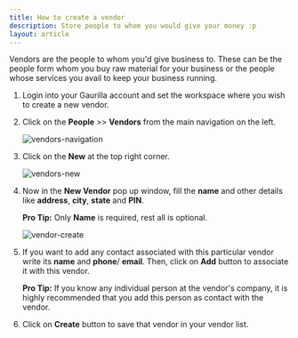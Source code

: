 ```yaml
---
title: How to create a vendor
description: Store people to whom you would give your money :p
layout: article
---
```

Vendors are the people to whom you'd give business to. These can be the people form whom you buy raw material for your business or the people whose services you avail to keep your business running.

1. Login into your Gaurilla account and set the workspace where you wish to create a new vendor.

2. Click on the **People** >> **Vendors** from the main navigation on the left.
	
	![vendors-navigation]()

3. Click on the **New** at the top right corner.

	![vendors-new]()

4. Now in the **New Vendor** pop up window, fill the **name** and other details like **address**, **city**, **state** and **PIN**.
	
	**Pro Tip:** Only **Name** is required, rest all is optional.

	![vendor-create]()

5. If you want to add any contact associated with this particular vendor write its **name** and **phone**/ **email**. Then, click on **Add** button to associate it with this vendor.
	
	**Pro Tip:** If you know any individual person at the vendor's company, it is highly recommended that you add this person as contact with the vendor.

6. Click on **Create** button to save that vendor in your vendor list.